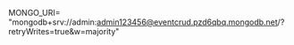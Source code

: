 MONGO_URI= "mongodb+srv://admin:admin123456@eventcrud.pzd6qbq.mongodb.net/?retryWrites=true&w=majority"
